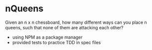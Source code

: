 # nQueens

Given an n x n chessboard, how many different ways can you place n queens, such that none of them are attacking each other?


- using NPM as a package manager
- provided tests to practice TDD in spec files
